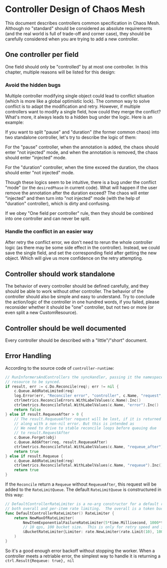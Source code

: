 # Controller Design of Chaos Mesh

This document describes controllers common specification in Chaos Mesh. Although
no "standard" should be considered as absolute requirements (and the real world
is full of trade-off and corner case), they should be carefully considered when
you are trying to add a new controller.

## One controller per field

One field should only be "controlled" by at most one controller. In this
chapter, multiple reasons will be listed for this design:

### Avoid the hidden bugs

Multiple controller modifying single object could lead to conflict situation
(which is more like a global optimistic lock). The common way to solve conflict
is to adapt the modification and retry. However, if multiple controllers want to
modify a single field, how could they merge the conflict? What's more, it always
leads to a hidden bug under the logic. Here is an example:

If you want to split "pause" and "duration" (the former common chaos) into two
standalone controller, let's try to describe the logic of them:

For the "pause" controller, when the annotation is added, the chaos should enter
"not injected" mode, and when the annotation is removed, the chaos should enter
"injected" mode.

For the "duration" controller, when the time exceed the duration, the chaos
should enter "not injected" mode.

Though these logics seem to be intuitive, there is a bug under the conflict
"mode" (or the `desiredPhase` in current code). What will happen if the user
remove the annotation after the duration exceed? The chaos will enter "injected"
and then turn into "not injected" mode (with the help of "duration" controller),
which is dirty and confusing.

If we obey "One field per controller" rule, then they should be combined into
one controller and can never be split.

### Handle the conflict in an easier way

After retry the conflict error, we don't need to rerun the whole controller
logic (as there may be some side effect in the controller). Instead, we could
save the single field, and set the corresponding field after getting the new
object. Which will give us more confidence on the retry attempting.

## Controller should work standalone

The behavior of every controller should be defined carefully, and they should be
able to work without other controller. The behavior of the controller should
also be simple and easy to understand. Try to conclude the action/logic of the
controller in one hundred words, if you failed, please reconsider whether it
should be "one" controller, but not two or more (or even split a new
CustomResource).

## Controller should be well documented

Every controller should be described with a "little"/"short" document.

## Error Handling

According to the source code of `controller-runtime`:

```go
// RunInformersAndControllers the syncHandler, passing it the namespace/Name string of the
// resource to be synced.
if result, err := c.Do.Reconcile(req); err != nil {
    c.Queue.AddRateLimited(req)
    log.Error(err, "Reconciler error", "controller", c.Name, "request", req)
    ctrlmetrics.ReconcileErrors.WithLabelValues(c.Name).Inc()
    ctrlmetrics.ReconcileTotal.WithLabelValues(c.Name, "error").Inc()
    return false
} else if result.RequeueAfter > 0 {
    // The result.RequeueAfter request will be lost, if it is returned
    // along with a non-nil error. But this is intended as
    // We need to drive to stable reconcile loops before queuing due
    // to result.RequestAfter
    c.Queue.Forget(obj)
    c.Queue.AddAfter(req, result.RequeueAfter)
    ctrlmetrics.ReconcileTotal.WithLabelValues(c.Name, "requeue_after").Inc()
    return true
} else if result.Requeue {
    c.Queue.AddRateLimited(req)
    ctrlmetrics.ReconcileTotal.WithLabelValues(c.Name, "requeue").Inc()
    return true
}
```

If the `Reconcile` return a `Requeue` without `RequeueAfter`, this request will
be added to the `RateLimitQueue`. The default `RateLimitQueue` is constructured
in this way:

```go
// DefaultControllerRateLimiter is a no-arg constructor for a default rate limiter for a workqueue.  It has
// both overall and per-item rate limiting.  The overall is a token bucket and the per-item is exponential
func DefaultControllerRateLimiter() RateLimiter {
    return NewMaxOfRateLimiter(
        NewItemExponentialFailureRateLimiter(5*time.Millisecond, 1000*time.Second),
        // 10 qps, 100 bucket size.  This is only for retry speed and its only the overall factor (not per item)
        &BucketRateLimiter{Limiter: rate.NewLimiter(rate.Limit(10), 100)},
    )
}
```

So it's a good enough error backoff without stopping the worker. When a
controller meets a retriable error, the simplest way to handle it is returning a
`ctrl.Result{Requeue: true}, nil`